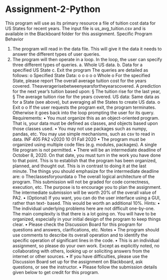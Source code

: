 # Assignment-2-Python

This program will use as its primary resource a file of tuition cost data for US States for recent years. The input file is us_avg_tuition.csv and is available in the Blackboard folder for this assignment.
Specific Program Behavior
1. The program will read in the data file. This will give it the data it needs to answer
the different types of user queries.
2. The program will then operate in a loop. In the loop, the user can specify three
different types of queries.
a. Whole US data.
b. Data for a specified US State
c. Exit the program
The queries are detailed as follows: o Specified State Data:
o o o o
o Whole o
For the specified State, please report
The overall average tuition cost for the years covered. Theaveragerisebetweenyearsfortheyearscovered. A prediction for the next year’s tuition based upon:
§ The tuition rise for the last year,
§ The average tuition rise for the years covered. US data:
Same data as for a State (see above), but averaging all the States to create US
data. o Exit
o o
If the user requests the program exit, the program terminates. Otherwise it goes back into the loop prompting the user for its query.
Requirements:
• You must organize this as an object-oriented program. That is, your data must be defined as classes, and objects based upon those classes used.
• You may not use packages such as numpy, pandas, etc. You may use simple mechanisms, such as csv to read in data.
INF 405 PA2 v2020 10 01 Fall 2020
• The program must be organized using multiple code files (e.g. modules, packages). A single file program is not permitted.
• There will be an intermediate deadline of October 8, 2020. On that date, you must turn in the work you have done to that point. This is to establish that the program has been organized, planned, and thought out. This is in contrast to doing it at the last minute. The things you should emphasize for the intermediate deadline are:
o Theclassesforyourdata
o The overall logical architecture of the program.
This submission will not be graded for code correctness, execution, etc. The purpose is to encourage you to plan the assignment. The intermediate submission will be worth 20% of the overall value of PA2.
• (Optional) If you want, you can do the user interface using a GUI, rather than text- based. This would be worth an additional 10%.
Hints:
• The individual underlying problems here are not difficult one-by-one. The main complexity is that there is a lot going on. You will have to be organized, especially in your initial design of the program to keep things clear.
• Please check the Discussion Board for this program for questions and answers, clarifications, etc.
Notes
• The program should use comments to describe its overall operation and to identify the specific operation of significant lines in the code.
• This is an individual assignment, so please do your own work. Except as explicitly noted, no collaborating with others, looking up or soliciting answers from the internet or other sources.
• If you have difficulties, please use the Discussion Board set up for the assignment on Blackboard, ask questions, or see the instructor.
• Please follow the submission details given below to get credit for this program.
